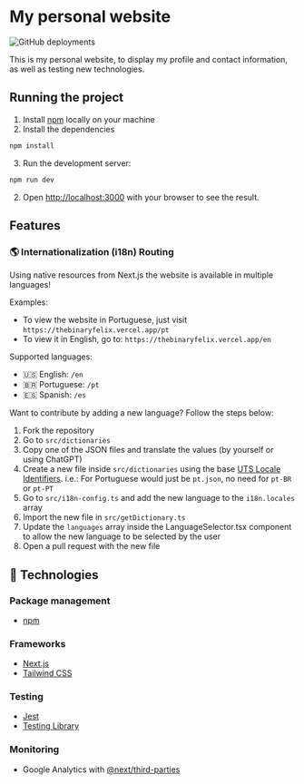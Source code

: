 # My personal website

![GitHub deployments](https://img.shields.io/github/deployments/thebinaryfelix/me/production)

This is my personal website, to display my profile and contact information, as well as testing new technologies.

## Running the project

1. Install [npm](https://www.npmjs.com/package/npm) locally on your machine
2. Install the dependencies

```bash
npm install
```

3. Run the development server:

```bash
npm run dev
```

2. Open [http://localhost:3000](http://localhost:3000) with your browser to see the result.

## Features

### 🌎 Internationalization (i18n) Routing

Using native resources from Next.js the website is available in multiple languages!

Examples:

- To view the website in Portuguese, just visit `https://thebinaryfelix.vercel.app/pt`
- To view it in English, go to: `https://thebinaryfelix.vercel.app/en`

Supported languages:

- 🇺🇸 English: `/en`
- 🇧🇷 Portuguese: `/pt`
- 🇪🇸 Spanish: `/es`

Want to contribute by adding a new language? Follow the steps below:

1. Fork the repository
2. Go to `src/dictionaries`
3. Copy one of the JSON files and translate the values (by yourself or using ChatGPT)
4. Create a new file inside `src/dictionaries` using the base [UTS Locale Identifiers](https://www.unicode.org/reports/tr35/tr35-59/tr35.html#Identifiers). i.e.: For Portuguese would just be `pt.json`, no need for `pt-BR` or `pt-PT`
5. Go to `src/i18n-config.ts` and add the new language to the `i18n.locales` array
6. Import the new file in `src/getDictionary.ts`
7. Update the `languages` array inside the LanguageSelector.tsx component to allow the new language to be selected by the user
8. Open a pull request with the new file

## 🤖 Technologies

### Package management

- [npm](https://www.npmjs.com/)

### Frameworks

- [Next.js](https://nextjs.org/)
- [Tailwind CSS](https://tailwindcss.com/)

### Testing

- [Jest](https://jestjs.io/)
- [Testing Library](https://testing-library.com/)

### Monitoring

- Google Analytics with [@next/third-parties](https://nextjs.org/docs/app/building-your-application/optimizing/third-party-libraries)
